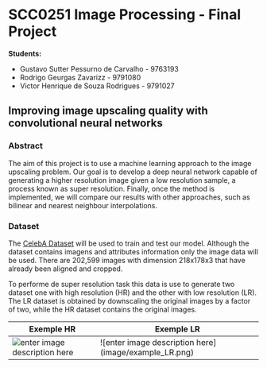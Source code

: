 
# SCC0251 Image Processing - Final Project

**Students:**
- Gustavo Sutter Pessurno de Carvalho  - 9763193
- Rodrigo Geurgas Zavarizz - 9791080
- Victor Henrique de Souza Rodrigues - 9791027

## Improving image upscaling quality with convolutional neural networks

### Abstract

The aim of this project is to use a machine learning approach to the image upscaling problem. Our goal is to develop a deep neural network capable of generating a higher resolution image given a low resolution sample, a process known as super resolution. Finally, once the method is implemented, we will compare our results with other approaches, such as bilinear and nearest neighbour interpolations.

### Dataset
The [CelebA Dataset](http://mmlab.ie.cuhk.edu.hk/projects/CelebA.html) will be used to train and test our model. Although the dataset contains imagens and attributes information only the image data will be used. There are 202,599 images with dimension 218x178x3 that have already been aligned and cropped.

To performe de super resolution task this data is use to generate two dataset one with high resolution (HR) and the other with low resolution (LR). The LR dataset is obtained by downscaling the original images by a factor of two, while the HR dataset contains the original images.

| Exemple HR| Exemple LR |
|--|--|
| ![enter image description here](image/example_HR.png) | ![enter image description here] (image/example_LR.png)|



